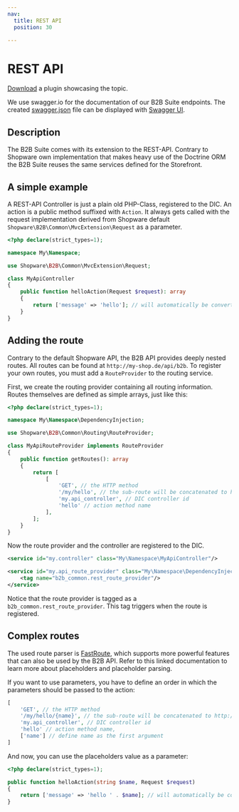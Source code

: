 ```yaml
---
nav:
  title: REST API
  position: 30

---
```


# REST API

[Download](../example-plugins/B2bRestApi.zip) a plugin showcasing the topic.

We use swagger.io for the documentation of our B2B Suite endpoints.
The created [swagger.json](https://gitlab.com/shopware/shopware/enterprise/b2b/-/blob/minor/swagger.json) file can be displayed with [Swagger UI](https://swagger.io/tools/swagger-ui/).

## Description

The B2B Suite comes with its extension to the REST-API.
Contrary to Shopware own implementation that makes heavy use
of the Doctrine ORM the B2B Suite reuses the same services defined for the Storefront.

## A simple example

A REST-API Controller is just a plain old PHP-Class, registered to the DIC.
An action is a public method suffixed with `Action`.
It always gets called with the request implementation derived from Shopware default `Shopware\B2B\Common\MvcExtension\Request` as a parameter.

```php
<?php declare(strict_types=1);

namespace My\Namespace;

use Shopware\B2B\Common\MvcExtension\Request;

class MyApiController
{
    public function helloAction(Request $request): array
    {
        return ['message' => 'hello']; // will automatically be converted to JSON
    }
}
```

## Adding the route

Contrary to the default Shopware API, the B2B API provides deeply nested routes.
All routes can be found at `http://my-shop.de/api/b2b`.
To register your own routes, you must add a `RouteProvider` to the routing service.

First, we create the routing provider containing all routing information.
Routes themselves are defined as simple arrays, just like this:

```php
<?php declare(strict_types=1);

namespace My\Namespace\DependencyInjection;

use Shopware\B2B\Common\Routing\RouteProvider;

class MyApiRouteProvider implements RouteProvider
{
    public function getRoutes(): array
    {
        return [
            [
                'GET', // the HTTP method
                '/my/hello', // the sub-route will be concatenated to http://my-shop.de/api/b2b/my/hello
                'my.api_controller', // DIC controller id
                'hello' // action method name
            ],
        ];
    }
}
```

Now the route provider and the controller are registered to the DIC.

```xml
<service id="my.controller" class="My\Namespace\MyApiController"/>

<service id="my.api_route_provider" class="My\Namespace\DependencyInjection\MyApiRouteProvider">
    <tag name="b2b_common.rest_route_provider"/>
</service>
```

Notice that the route provider is tagged as a `b2b_common.rest_route_provider`.
This tag triggers when the route is registered.

## Complex routes

The used route parser is [FastRoute](https://github.com/nikic/FastRoute#defining-routes), which supports more powerful features that can also be used by the B2B API.
Refer to this linked documentation to learn more about placeholders and placeholder parsing.

If you want to use parameters, you have to define an order in which the parameters should be passed to the action:

```php
[
    'GET', // the HTTP method
    '/my/hello/{name}', // the sub-route will be concatenated to http://my-shop.de/api/b2b/my/hello/world
    'my.api_controller', // DIC controller id
    'hello' // action method name,
    ['name'] // define name as the first argument
]
```

And now, you can use the placeholders value as a parameter:

```php
<?php declare(strict_types=1);

public function helloAction(string $name, Request $request)
{
    return ['message' => 'hello ' . $name]; // will automatically be converted to JSON
}
```
